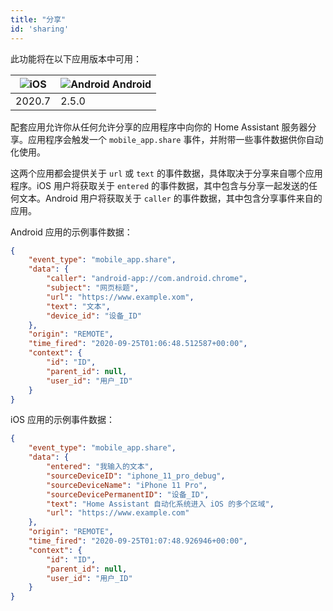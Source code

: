 ```yaml
---
title: "分享"
id: 'sharing'
---
```


此功能将在以下应用版本中可用：

| ![iOS](/assets/iOS.svg) | ![Android](/assets/android.svg) Android |
| ----------------------------- | --------------------------------------- |
| 2020.7                        | 2.5.0                                   |


配套应用允许你从任何允许分享的应用程序中向你的 Home Assistant 服务器分享。应用程序会触发一个 `mobile_app.share` 事件，并附带一些事件数据供你自动化使用。

这两个应用都会提供关于 `url` 或 `text` 的事件数据，具体取决于分享来自哪个应用程序。iOS 用户将获取关于 `entered` 的事件数据，其中包含与分享一起发送的任何文本。Android 用户将获取关于 `caller` 的事件数据，其中包含分享事件来自的应用。

Android 应用的示例事件数据：

```json
{
    "event_type": "mobile_app.share",
    "data": {
        "caller": "android-app://com.android.chrome",
        "subject": "网页标题",
        "url": "https://www.example.xom",
        "text": "文本",
        "device_id": "设备_ID"
    },
    "origin": "REMOTE",
    "time_fired": "2020-09-25T01:06:48.512587+00:00",
    "context": {
        "id": "ID",
        "parent_id": null,
        "user_id": "用户_ID"
    }
}
```

iOS 应用的示例事件数据：

```json
{
    "event_type": "mobile_app.share",
    "data": {
        "entered": "我输入的文本",
        "sourceDeviceID": "iphone_11_pro_debug",
        "sourceDeviceName": "iPhone 11 Pro",
        "sourceDevicePermanentID": "设备_ID",
        "text": "Home Assistant 自动化系统进入 iOS 的多个区域",
        "url": "https://www.example.com"
    },
    "origin": "REMOTE",
    "time_fired": "2020-09-25T01:07:48.926946+00:00",
    "context": {
        "id": "ID",
        "parent_id": null,
        "user_id": "用户_ID"
    }
}